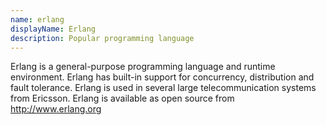 ```yaml
---
name: erlang
displayName: Erlang
description: Popular programming language
---
```


Erlang is a general-purpose programming language and runtime environment. Erlang has built-in support for concurrency, distribution and fault tolerance. Erlang is used in several large telecommunication systems from Ericsson. Erlang is available as open source from http://www.erlang.org
